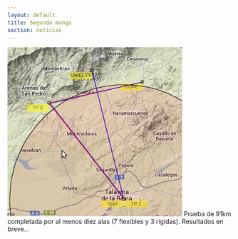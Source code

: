 ```yaml
---
layout: default
title: Segunda manga
section: noticias
---
```


<img class="left" src="images/manga_2.jpg" alt="Mapa de la segunda manga"/>
Prueba de 91km completada por al menos diez alas (7 flexibles y 3 rígidas). Resultados en breve...

<div class="clearer" />
